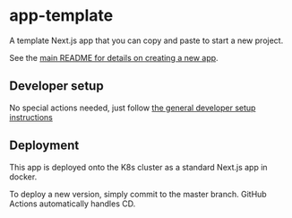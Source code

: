 # app-template

A template Next.js app that you can copy and paste to start a new project.

See the [main README for details on creating a new app](../../README.md#guide-adding-a-new-app).

## Developer setup

No special actions needed, just follow [the general developer setup instructions](../../README.md#developer-setup-instructions)

## Deployment

This app is deployed onto the K8s cluster as a standard Next.js app in docker.

To deploy a new version, simply commit to the master branch. GitHub Actions automatically handles CD.
